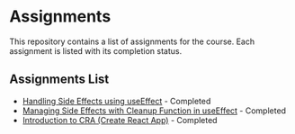 # Assignments

This repository contains a list of assignments for the course. Each assignment is listed with its completion status.

## Assignments List

- [Handling Side Effects using useEffect](/assignments/38868/problems/33035/134681) - Completed
- [Managing Side Effects with Cleanup Function in useEffect](/assignments/38868/problems/33034/134682) - Completed
- [Introduction to CRA (Create React App)](/assignments/38868/problems/33033/134683) - Completed
